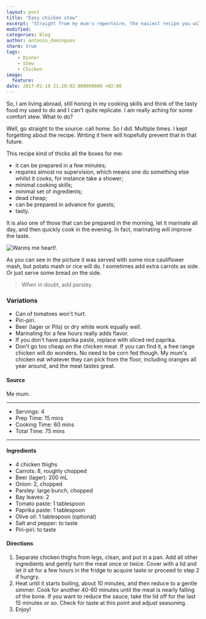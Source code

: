 ```yaml
---
layout: post
title: "Easy chicken stew"
excerpt: "Straight from my mum's repertoire, the easiest recipe you will ever prepare"
modified:
categories: blog
author: antonio_domingues
share: true
tags:
    - Dinner
    - Stew
    - Chicken
image:
  feature:
date: 2017-01-19 21:20:02.000000000 +02:00
---
```


So, I am living abroad, still honing in my cooking skills and think of the tasty food my used to do and I can't quite replicate. I am really aching for some comfort stew. What to do?

Well, go straight to the source: call home. So I did. Multiple times. I kept forgetting about the recipe. Writing it here will hopefully prevent that in that future.

This recipe kind of thicks all the boxes for me:

- it can be prepared in a few minutes;
- requires almost no supervision, which means one do something else whilst it cooks, for instance take a shower;
- minimal cooking skills;
- minimal set of ingredients;
- dead cheap;
- can be prepared in advance for guests;
- tasty.   

It is also one of those that can be prepared in the morning, let it marinate all day, and then quickly cook in the evening. In fact, marinating will improve the taste. 

![Warms me heart!.](https://dl.dropboxusercontent.com/u/9519660/foodforthepeople/img/ChickenStew.jpg)


As you can see in the picture it was served with some nice cauliflower mash, but potato mash or rice will do. I sometimes add extra carrots as side. Or just serve some bread on the side.  

>When in doubt, add parsley. 


### Variations

- Can of tomatoes won't hurt.
- Piri-piri.
- Beer (lager or Pils) or dry white work equally well.   
- Marinating for a few hours really adds flavor.
- If you don't have paprika paste, replace with sliced red paprika.
- Don't go too cheap on the chicken meat. If you can find it, a free range chicken will do wonders. No need to be corn fed though. My mum's chicken eat whatever they can pick from the floor, including oranges all year around, and the meat tastes great.


#### Source

Me mum.


---
* Servings: 4
* Prep Time:  15 mins
* Cooking Time:  60 mins
* Total Time:  75 mins

---


#### Ingredients

* 4 chicken thighs
* Carrots: 8, roughly chopped
* Beer (lager): 200 mL
* Onion: 2, chopped
* Parsley: large bunch, chopped 
* Bay leaves: 2
* Tomato paste: 1 tablespoon
* Paprika paste: 1 tablespoon
* Olive oil: 1 tablespoon (optional)
* Salt and pepper: to taste
* Piri-piri: to taste


#### Directions

1. Separate chicken thighs from legs, clean, and put in a pan. Add all other ingredients and gently turn the meat once or twice. Cover with a lid and let it sit for a few hours in the fridge to acquire taste or proceed to step 2 if hungry. 
2. Heat until it starts boiling, about 10 minutes, and then reduce to a gentle simmer. Cook for another 40-60 minutes until the meat is nearly falling of the bone. If you want to reduce the sauce, take the lid off for the last 15 minutes or so. Check for taste at this point and adjust seasoning.     
3. Enjoy!
